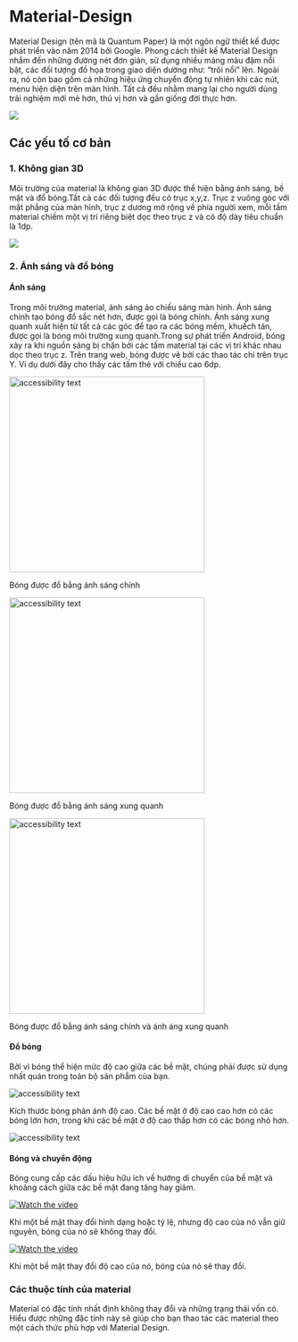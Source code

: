 # Material-Design
  Material Design (tên mã là Quantum Paper) là một ngôn ngữ thiết kế được phát triển vào năm 2014 bởi Google. 
  Phong cách thiết kế Material Design nhắm đến những đường nét đơn giản, sử dụng nhiều mảng màu đậm nổi bật, các đối tượng đồ họa trong giao diện dường như: “trôi nổi” lên. Ngoài ra, nó còn bao gồm cả những hiệu ứng chuyển động tự nhiên khi các nút, menu hiện diện trên màn hình. Tất cả đều nhằm mang lại cho người dùng trải nghiệm mới mẻ hơn, thú vị hơn và gần giống đời thực hơn.
 
<img src="https://storage.googleapis.com/spec-host-backup/mio-design%2Fassets%2F1Hfurrx3NHOuac_WreNWxG-2qdKjliIx_%2Fintro-illo-metaphor.png">

## Các yếu tố cơ bản
### 1. Không gian 3D

  Môi trường của material là không gian 3D được thể hiện bằng ánh sáng, bề mặt và đổ bóng.Tất cả các đối tượng đều có trục x,y,z. Trục z vuông góc với mặt phẳng của màn hình, trục z dương mở rộng về phía người xem, mỗi tấm material chiếm một vị trí riêng biệt dọc theo trục z và có độ dày tiêu chuẩn là 1dp.
  
<img src="https://storage.googleapis.com/spec-host-backup/mio-design%2Fassets%2F0B8v7jImPsDi-ZUJfcjFIdEVNN28%2Fwhatismaterial-environment-3d.png">

### 2. Ánh sáng và đổ bóng

#### Ánh sáng
Trong môi trường material, ánh sáng ảo chiếu sáng màn hình. Ánh sáng chính tạo bóng đổ sắc nét hơn, được gọi là bóng chính. Ánh sáng xung quanh xuất hiện từ tất cả các góc để tạo ra các bóng mềm, khuếch tán, được gọi là bóng môi trường xung quanh.Trong sự phát triển Android, bóng xảy ra khi nguồn sáng bị chặn bởi các tấm material tại các vị trí khác nhau dọc theo trục z. Trên trang web, bóng được vẽ bởi các thao tác chỉ trên trục Y. Ví dụ dưới đây cho thấy các tấm thẻ với chiều cao 6dp.

<img src="https://storage.googleapis.com/spec-host-backup/mio-design%2Fassets%2F1OUh2ErnYqT5D-NLaoGT7gE6UJoRc0E_x%2Flightshadows-1.png" width="350" alt="accessibility text">

Bóng được đổ bằng ánh sáng chính

<img src="https://storage.googleapis.com/spec-host-backup/mio-design%2Fassets%2F1sVM3CJoX1G8U558BnRJzNlVZR9XEm4US%2Flightshadows-2.png" width="350" alt="accessibility text">

Bóng được đổ bằng ánh sáng xung quanh

<img src="https://storage.googleapis.com/spec-host-backup/mio-design%2Fassets%2F1GX80Wn2YAy2ClCCzmNYY13ThhqL3FQw6%2Flightshadows-3.png" width="350" alt="accessibility text">

Bóng được đổ bằng ánh sáng chính và ánh áng xung quanh

#### Đổ bóng
Bởi vì bóng thể hiện mức độ cao giữa các bề mặt, chúng phải được sử dụng nhất quán trong toàn bộ sản phẩm của bạn.

<img src="https://storage.googleapis.com/spec-host-backup/mio-design%2Fassets%2F1FjW7ZT_MD39eQlLf2hy_hKwCvXmRe4qo%2Fshadowprinciples-do-1.png"  alt="accessibility text">

Kích thước bóng phản ánh độ cao. Các bề mặt ở độ cao cao hơn có các bóng lớn hơn, trong khi các bề mặt ở độ cao thấp hơn có các bóng nhỏ hơn.

<img src="https://storage.googleapis.com/spec-host-backup/mio-design%2Fassets%2F0B6xUSjjSulxcLW9wYkdGUUdhTWc%2Fshadowprinciples-do-2.png"  alt="accessibility text">

#### Bóng và chuyển động 
Bóng cung cấp các dấu hiệu hữu ích về hướng di chuyển của bề mặt và khoảng cách giữa các bề mặt đang tăng hay giảm.

[![Watch the video](https://j.gifs.com/XoNZyV.gif)](https://storage.googleapis.com/spec-host-backup/mio-design%2Fassets%2F0B8wSqcLwbhFuNTI1RWpwa1VwV1E%2Fshadowsmotion-do-1a.mp4)

Khi một bề mặt thay đổi hình dạng hoặc tỷ lệ, nhưng độ cao của nó vẫn giữ nguyên, bóng của nó sẽ không thay đổi.

[![Watch the video](https://j.gifs.com/4RN1lJ.gif)](https://storage.googleapis.com/spec-host-backup/mio-design%2Fassets%2F0B8wSqcLwbhFuYmFPT3hZVjNWREU%2Fshadowsmotion-dont-1a.mp4)

Khi một bề mặt thay đổi độ cao của nó, bóng của nó sẽ thay đổi.

### Các thuộc tính của material
  Material có đặc tính nhất định không thay đổi và những trạng thái  vốn có. Hiểu được những đặc tính này sẽ giúp cho bạn thao tác các material theo một cách thức phù hợp với Material Design.
  
  
  

